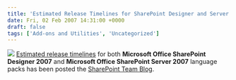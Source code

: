 ```yaml
---
title: 'Estimated Release Timelines for SharePoint Designer and Server 2007 Language Packs Published'
date: Fri, 02 Feb 2007 14:31:00 +0000
draft: false
tags: ['Add-ons and Utilities', 'Uncategorized']
---
```


![](http://technet2.microsoft.com/library/gallery/templates/MNP2.Common/images/important.gif) [Estimated release timelines](http://blogs.msdn.com/sharepoint/default.aspx) for both **Microsoft Office SharePoint Designer 2007** and **Microsoft Office SharePoint Server 2007** language packs has been posted the [SharePoint Team Blog](http://blogs.msdn.com/sharepoint).